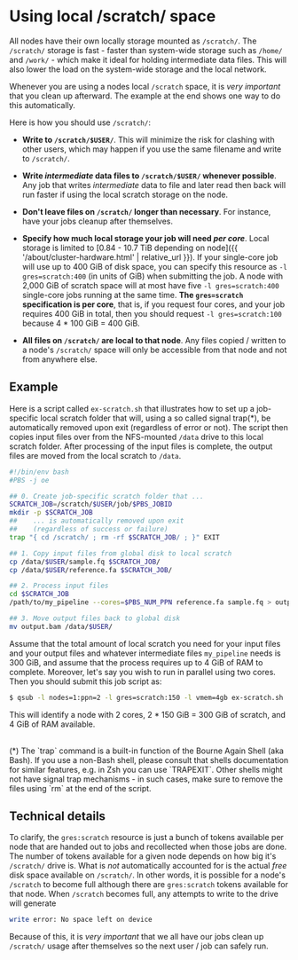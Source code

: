 # Using local /scratch/ space

All nodes have their own locally storage mounted as `/scratch/`.  The `/scratch/` storage is fast - faster than system-wide storage such as `/home/` and `/work/` - which make it ideal for holding intermediate data files.  This will also lower the load on the system-wide storage and the local network.

<div class="alert alert-warning" role="alert">
Whenever you are using a nodes local <code>/scratch</code> space, it is <em>very important</em> that you clean up afterward.  The example at the end shows one way to do this automatically.
</div>


Here is how you should use `/scratch/`:

* **Write to `/scratch/$USER/`**.  This will minimize the risk for clashing with other users, which may happen if you use the same filename and write to `/scratch/`.

* **Write _intermediate_ data files to `/scratch/$USER/` whenever possible**.  Any job that writes _intermediate_ data to file and later read then back will run faster if using the local scratch storage on the node.

* **Don't leave files on `/scratch/` longer than necessary**.  For instance, have your jobs cleanup after themselves.

* **Specify how much local storage your job will need _per core_**.  Local storage is limited to [0.84 - 10.7 TiB depending on node]({{ '/about/cluster-hardware.html' | relative_url }}).  If your single-core job will use up to 400 GiB of disk space, you can specify this resource as `-l gres=scratch:400` (in units of GiB) when submitting the job.  A node with 2,000 GiB of scratch space will at most have five `-l gres=scratch:400` single-core jobs running at the same time.  **The `gres=scratch` specification is per core**, that is, if you request four cores, and your job requires 400 GiB in total, then you should request `-l gres=scratch:100` because 4 * 100 GiB = 400 GiB.

* **All files on `/scratch/` are local to that node**.  Any files copied / written to a node's `/scratch/` space will only be accessible from that node and not from anywhere else.

## Example

Here is a script called `ex-scratch.sh` that illustrates how to set up a job-specific local scratch folder that will, using a so called signal trap(*), be automatically removed upon exit (regardless of error or not).  The script then copies input files over from the NFS-mounted `/data` drive to this local scratch folder.  After processing of the input files is complete, the output files are moved from the local scratch to `/data`.

```sh
#!/bin/env bash
#PBS -j oe

## 0. Create job-specific scratch folder that ...
SCRATCH_JOB=/scratch/$USER/job/$PBS_JOBID
mkdir -p $SCRATCH_JOB
##    ... is automatically removed upon exit
##    (regardless of success or failure)
trap "{ cd /scratch/ ; rm -rf $SCRATCH_JOB/ ; }" EXIT

## 1. Copy input files from global disk to local scratch
cp /data/$USER/sample.fq $SCRATCH_JOB/
cp /data/$USER/reference.fa $SCRATCH_JOB/

## 2. Process input files
cd $SCRATCH_JOB
/path/to/my_pipeline --cores=$PBS_NUM_PPN reference.fa sample.fq > output.bam

## 3. Move output files back to global disk
mv output.bam /data/$USER/
```

Assume that the total amount of local scratch you need for your input files and your output files and whatever intermediate files `my_pipeline` needs is 300 GiB, and assume that the process requires up to 4 GiB of RAM to complete.  Moreover, let's say you wish to run in parallel using two cores.  Then you should submit this job script as:
```sh
$ qsub -l nodes=1:ppn=2 -l gres=scratch:150 -l vmem=4gb ex-scratch.sh
```
This will identify a node with 2 cores, 2 * 150 GiB = 300 GiB of scratch, and 4 GiB of RAM available.

<br>
(*) The `trap` command is a built-in function of the Bourne Again Shell (aka Bash).  If you use a non-Bash shell, please consult that shells documentation for similar features, e.g. in Zsh you can use `TRAPEXIT`.  Other shells might not have signal trap mechanisms - in such cases, make sure to remove the files using `rm` at the end of the script.


## Technical details

To clarify, the `gres:scratch` resource is just a bunch of tokens available per node that are handed out to jobs and recollected when those jobs are done.  The number of tokens available for a given node depends on how big it's `/scratch/` drive is.  What is _not_ automatically accounted for is the actual _free_ disk space available on `/scratch/`.  In other words, it is possible for a node's `/scratch` to become full although there are `gres:scratch` tokens available for that node.  When `/scratch` becomes full, any attempts to write to the drive will generate
```sh
write error: No space left on device
```
Because of this, it is _very important_ that we all have our jobs clean up `/scratch/` usage after themselves so the next user / job can safely run.
